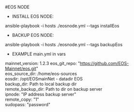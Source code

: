 #EOS NODE
- INSTALL EOS NODE:

ansible-playbook -i hosts  ./eosnode.yml  --tags installEos

- BACKUP EOS NODE:  

ansible-playbook -i hosts  ./eosnode.yml  --tags backupEos

- EXAMPLE main.yml in vars

mainnet_version: 1.2.3
eos_git_repo: "https://github.com/EOS-Mainnet/eos.git"  
eos_source_dir: /home/eos-sources  
eosdir: /opt/EOSmainNet - datadir EOS  
backup_dir: Path to local backup dir  
remote_backup_dir: Path to dir on backup server  
ipnode: "IP address backup server"  
remote_copy: "1"  
sudopass: "password"  
